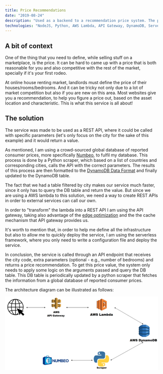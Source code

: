 ```yaml
---
title: Price Recommendations
date: "2019-08-24"
description: "Used as a backend to a recommendation price system. The project is based on an NodeJS AWS lambda which receives parameters and returns a price value. This price is updated multiple times a year using a python scraper that fetch information from a crowd-sourced global database of reported consumer prices, and then has some business logic on top of those results. The final results are then store on a DyanmoDB table and serve has response for the API."
technologies: "NodeJS, Python, AWS Lambda, API Gateway, DynamoDB, Serverless"
---
```


## A bit of context

One of the thing that you need to define, while selling stuff on a marketplace, is the price. It can be hard to came up with a price that is both reasonable for you and also competitive with the rest of the market, specially if it's your first rodeo.

At online house renting market, landlords must define the price of their houses/rooms/bedrooms. And it can be tricky not only due to a lot of market competition but also if you are new on this area. Most websites give you a recommendation, to help you figure a price out, based on the asset location and characteristic. This is what this service is all about!

## The solution

The service was made to be used as a REST API, where it could be called with specific parameters (let's only focus on the city for the sake of this example) and it would return a value.

As mentioned, I am using a crowd-sourced global database of reported consumer prices, more specifically [Numbeo](https://www.numbeo.com/common/api.jsp), to fulfil my database. This process is done by a Python scraper, which based on a list of countries and corresponding cities, calls the API with the correct parameters. The results of this process are then formatted to the [DynamoDB Data Format](https://docs.aws.amazon.com/amazondynamodb/latest/developerguide/AppendixSampleTables.html) and finally updated to the DynamoDB table.

The fact that we had a table filtered by city makes our service much faster, since it only has to query the DB table and return the value. But since we are using a AWS lambda to this solution, we need a way to create REST APIs in order to external services can call our own.

In order to "transform" the lambda into a REST API I am using the API gateway, taking also advantage of the [edge optimization](https://docs.aws.amazon.com/apigateway/latest/developerguide/api-gateway-api-endpoint-types.html) and the the cache mechanism that API gateway provides us.

It's worth to mention that, in order to help me define all the infrastructure but also to allow me to quickly deploy the service, I am using the serverless framework, where you only need to write a configuration file and deploy the service.

In conclusion, the service is called through an API endpoint that receives the city code, extra parameters (optional - e.g., number of bedrooms) and returns a price recommendation. To get this price value, the system only needs to apply some logic on the arguments passed and query the DB table. This DB table is periodically updated by a python scraper that fetches the information from a global database of reported consumer prices.

The architecture diagram can be illustrated as follows:


![Architecture](./architecture.png)
